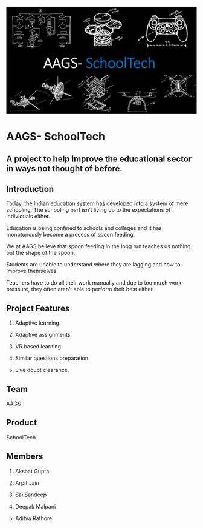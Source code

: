 ![SchoolTech Header](https://github.com/akshatvg/AAGS-SchoolTech/blob/master/Header.png "SchoolTech Header")

# AAGS- SchoolTech

## A project to help improve the educational sector in ways not thought of before.


## Introduction

Today, the Indian education system has developed into a system of mere schooling. The schooling part isn’t living up to the expectations of individuals either.

Education is being confined to schools and colleges and it has monotonously become a process of spoon feeding. 

We at AAGS believe that spoon feeding in the long run teaches us nothing but the shape of the spoon.

Students are unable to understand where they are lagging and how to improve themselves.

Teachers have to do all their work manually and due to too much work pressure, they often aren’t able to perform their best either.



## Project Features

1) Adaptive learning.

2) Adaptive assignments.

3) VR based learning.

4) Similar questions preparation.

5) Live doubt clearance.



## Team

AAGS



## Product

SchoolTech



## Members

1) Akshat Gupta

2) Arpit Jain

3) Sai Sandeep

4) Deepak Malpani

5) Aditya Rathore
